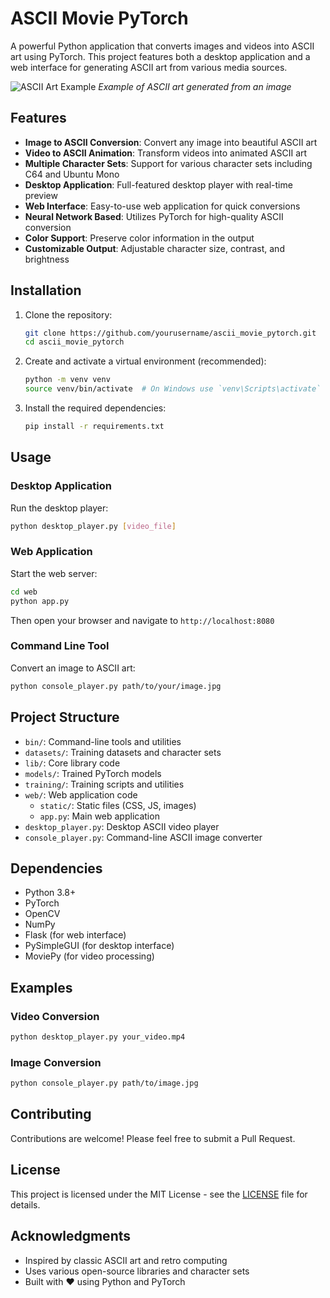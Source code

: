 # ASCII Movie PyTorch

A powerful Python application that converts images and videos into ASCII art using PyTorch. This project features both a desktop application and a web interface for generating ASCII art from various media sources.

![ASCII Art Example](web/static/images/ascii_art_example.png)
*Example of ASCII art generated from an image*

## Features

- **Image to ASCII Conversion**: Convert any image into beautiful ASCII art
- **Video to ASCII Animation**: Transform videos into animated ASCII art
- **Multiple Character Sets**: Support for various character sets including C64 and Ubuntu Mono
- **Desktop Application**: Full-featured desktop player with real-time preview
- **Web Interface**: Easy-to-use web application for quick conversions
- **Neural Network Based**: Utilizes PyTorch for high-quality ASCII conversion
- **Color Support**: Preserve color information in the output
- **Customizable Output**: Adjustable character size, contrast, and brightness

## Installation

1. Clone the repository:
   ```bash
   git clone https://github.com/yourusername/ascii_movie_pytorch.git
   cd ascii_movie_pytorch
   ```

2. Create and activate a virtual environment (recommended):
   ```bash
   python -m venv venv
   source venv/bin/activate  # On Windows use `venv\Scripts\activate`
   ```

3. Install the required dependencies:
   ```bash
   pip install -r requirements.txt
   ```

## Usage

### Desktop Application

Run the desktop player:
```bash
python desktop_player.py [video_file]
```

### Web Application

Start the web server:
```bash
cd web
python app.py
```

Then open your browser and navigate to `http://localhost:8080`

### Command Line Tool

Convert an image to ASCII art:
```bash
python console_player.py path/to/your/image.jpg
```

## Project Structure

- `bin/`: Command-line tools and utilities
- `datasets/`: Training datasets and character sets
- `lib/`: Core library code
- `models/`: Trained PyTorch models
- `training/`: Training scripts and utilities
- `web/`: Web application code
  - `static/`: Static files (CSS, JS, images)
  - `app.py`: Main web application
- `desktop_player.py`: Desktop ASCII video player
- `console_player.py`: Command-line ASCII image converter

## Dependencies

- Python 3.8+
- PyTorch
- OpenCV
- NumPy
- Flask (for web interface)
- PySimpleGUI (for desktop interface)
- MoviePy (for video processing)

## Examples

### Video Conversion
```bash
python desktop_player.py your_video.mp4
```

### Image Conversion
```bash
python console_player.py path/to/image.jpg
```

## Contributing

Contributions are welcome! Please feel free to submit a Pull Request.

## License

This project is licensed under the MIT License - see the [LICENSE](LICENSE) file for details.

## Acknowledgments

- Inspired by classic ASCII art and retro computing
- Uses various open-source libraries and character sets
- Built with ❤️ using Python and PyTorch
